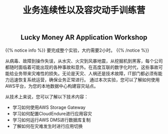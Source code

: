 ﻿---
title: "业务连续性以及容灾动手训练营"
chapter: false
weight: 1
---

<div style="text-align: center"><h2>Lucky Money AR Application Workshop</h2></div>

{{% notice info %}}
要完成整个实验，大约需要2小时。
{{% /notice  %}}

从病毒、故障到操作失误，从水灾、火灾到风暴地震，从挖掘机到黑客，每个公司都随时面临着可能出现的各种事故和意外。在高度互联的数字化时代，这些事故可能给业务带来灾难性的损失。无论是天灾、人祸还是技术故障，IT部门都必须有能力迅速恢复系统运营，确保业务正常进行。
通过本次实验，您可以了解如何使用AWS平台，为您的本地数据中心构建容灾站点。

从技术上来说，您可以了解以下技术内容：
* 学习如何使用AWS Storage Gateway
* 学习如何配置CloudEndure进行应用容灾
* 学习如何运行AWS DMS进行数据库复制
* 了解如何在灾难发生时进行应用切换
